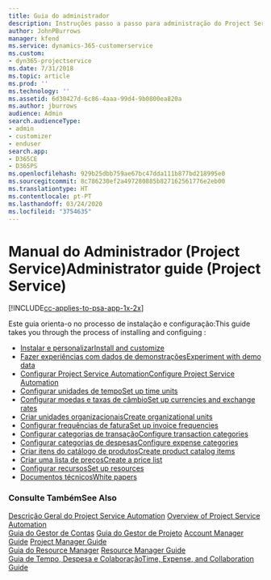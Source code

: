 ```yaml
---
title: Guia do administrador
description: Instruções passo a passo para administração do Project Service
author: JohnPBurrows
manager: kfend
ms.service: dynamics-365-customerservice
ms.custom:
- dyn365-projectservice
ms.date: 7/31/2018
ms.topic: article
ms.prod: ''
ms.technology: ''
ms.assetid: 6d30427d-6c86-4aaa-99d4-9b0800ea820a
ms.author: jburrows
audience: Admin
search.audienceType:
- admin
- customizer
- enduser
search.app:
- D365CE
- D365PS
ms.openlocfilehash: 929b25dbb759ae67bc47dda111b877bd218995e0
ms.sourcegitcommit: 8c786230ef2a497280885b827162561776e2eb00
ms.translationtype: HT
ms.contentlocale: pt-PT
ms.lasthandoff: 03/24/2020
ms.locfileid: "3754635"
---
```

# <a name="administrator-guide-project-service"></a><span data-ttu-id="06ee2-103">Manual do Administrador (Project Service)</span><span class="sxs-lookup"><span data-stu-id="06ee2-103">Administrator guide (Project Service)</span></span>

[!INCLUDE[cc-applies-to-psa-app-1x-2x](../includes/cc-applies-to-psa-app-1x-2x.md)]

<span data-ttu-id="06ee2-104">Este guia orienta-o no processo de instalação e configuração:</span><span class="sxs-lookup"><span data-stu-id="06ee2-104">This guide takes you through the process of installing and configuing :</span></span>  
  
- [<span data-ttu-id="06ee2-105">Instalar e personalizar</span><span class="sxs-lookup"><span data-stu-id="06ee2-105">Install and customize</span></span>](install-customize.md)
- [<span data-ttu-id="06ee2-106">Fazer experiências com dados de demonstrações</span><span class="sxs-lookup"><span data-stu-id="06ee2-106">Experiment with demo data</span></span>](use-demo-data.md)
- [<span data-ttu-id="06ee2-107">Configurar Project Service Automation</span><span class="sxs-lookup"><span data-stu-id="06ee2-107">Configure Project Service Automation</span></span>](configure.md)
- [<span data-ttu-id="06ee2-108">Configurar unidades de tempo</span><span class="sxs-lookup"><span data-stu-id="06ee2-108">Set up time units</span></span>](set-up-time-units.md)
- [<span data-ttu-id="06ee2-109">Configurar moedas e taxas de câmbio</span><span class="sxs-lookup"><span data-stu-id="06ee2-109">Set up currencies and exchange rates</span></span>](set-up-currencies-exchange-rates.md)
- [<span data-ttu-id="06ee2-110">Criar unidades organizacionais</span><span class="sxs-lookup"><span data-stu-id="06ee2-110">Create organizational units</span></span>](create-organizational-units.md)
- [<span data-ttu-id="06ee2-111">Configurar frequências de fatura</span><span class="sxs-lookup"><span data-stu-id="06ee2-111">Set up invoice frequencies</span></span>](set-up-invoice-frequencies.md)
- [<span data-ttu-id="06ee2-112">Configurar categorias de transação</span><span class="sxs-lookup"><span data-stu-id="06ee2-112">Configure transaction categories</span></span>](configure-transaction-categories.md)
- [<span data-ttu-id="06ee2-113">Configurar categorias de despesas</span><span class="sxs-lookup"><span data-stu-id="06ee2-113">Configure expense categories</span></span>](configure-expense-categories.md)
- [<span data-ttu-id="06ee2-114">Criar itens do catálogo de produtos</span><span class="sxs-lookup"><span data-stu-id="06ee2-114">Create product catalog items</span></span>](create-product-catalog-items.md)
- [<span data-ttu-id="06ee2-115">Criar uma lista de preços</span><span class="sxs-lookup"><span data-stu-id="06ee2-115">Create a price list</span></span>](create-price-list.md)
- [<span data-ttu-id="06ee2-116">Configurar recursos</span><span class="sxs-lookup"><span data-stu-id="06ee2-116">Set up resources</span></span>](set-up-resources.md)
- [<span data-ttu-id="06ee2-117">Documentos técnicos</span><span class="sxs-lookup"><span data-stu-id="06ee2-117">White papers</span></span>](white-papers.md)
  
### <a name="see-also"></a><span data-ttu-id="06ee2-118">Consulte Também</span><span class="sxs-lookup"><span data-stu-id="06ee2-118">See Also</span></span>  
 <span data-ttu-id="06ee2-119">[Descrição Geral do Project Service Automation](../project-service/overview.md)  </span><span class="sxs-lookup"><span data-stu-id="06ee2-119">[Overview of Project Service Automation](../project-service/overview.md)  </span></span>  
 <span data-ttu-id="06ee2-120">[Guia do Gestor de Contas](../project-service/account-manager-guide.md) [Guia do Gestor de Projeto](../project-service/project-manager-guide.md) </span><span class="sxs-lookup"><span data-stu-id="06ee2-120">[Account Manager Guide](../project-service/account-manager-guide.md) [Project Manager Guide](../project-service/project-manager-guide.md) </span></span>  
 <span data-ttu-id="06ee2-121">[Guia do Resource Manager](../project-service/resource-manager-guide.md) </span><span class="sxs-lookup"><span data-stu-id="06ee2-121">[Resource Manager Guide](../project-service/resource-manager-guide.md) </span></span>  
 [<span data-ttu-id="06ee2-122">Guia de Tempo, Despesa e Colaboração</span><span class="sxs-lookup"><span data-stu-id="06ee2-122">Time, Expense, and Collaboration Guide</span></span>](../project-service/time-expense-collaboration-guide.md)
